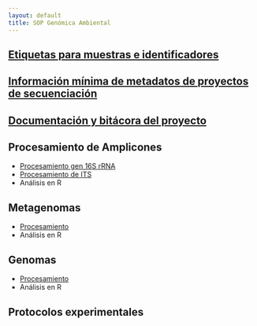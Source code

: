 ```yaml
---
layout: default
title: SOP Genómica Ambiental
---
```


## [Etiquetas para muestras e identificadores](/SOP/etiquetas.html)
## [Información mínima de metadatos de proyectos de secuenciación](/SOP/metadatos.html)
## [Documentación y bitácora del proyecto](/SOP/bitacora.html)
## Procesamiento de Amplicones

- [Procesamiento gen 16S rRNA](/SOP/16S_process.html)
- [Procesamiento de ITS](/SOP/ITS_process.html)
- Análisis en R


## Metagenomas
- [Procesamiento](/SOP/genoma.html)
- Análisis en R

## Genomas
- [Procesamiento](/SOP/genoma.html)
- Análisis en R


## Protocolos experimentales
